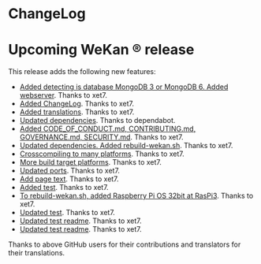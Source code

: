 # ChangeLog

# Upcoming WeKan ® release

This release adds the following new features:

- [Added detecting is database MongoDB 3 or MongoDB 6. Added webserver](https://github.com/wekan/wekango/commit/f61596deed1a89fc11fc2cd7b52c7e73977eba9e).
  Thanks to xet7.
- [Added ChangeLog](https://github.com/wekan/wekango/commit/29b6197844bbf93b7aa6fd7052f3057029e801e1).
  Thanks to xet7.
- [Added translations](https://github.com/wekan/wekango/commit/ccd1dfe81efeec24fed92f77555a054df5d42027).
  Thanks to xet7.
- [Updated dependencies](https://github.com/wekan/wekango/pull/1).
  Thanks to dependabot.
- [Added CODE_OF_CONDUCT.md, CONTRIBUTING.md, GOVERNANCE.md, SECURITY.md](https://github.com/wekan/wekango/commit/e1e5e9e99d42f9549c3ef6941162c561d0ae7242).
  Thanks to xet7.
- [Updated dependencies. Added rebuild-wekan.sh](https://github.com/wekan/wekango/commit/0075e4a4ca85d2ea15179e71de9d9fabdf657063).
  Thanks to xet7.
- [Crosscompiling to many platforms](https://github.com/wekan/wekango/commit/f81dd608f954c07ea8eb32714aa5f2e98b4feaf8).
  Thanks to xet7.
- [More build target platforms](https://github.com/wekan/wekango/commit/5201fdce629749632ed7337d03e1db59c6cd03a6).
  Thanks to xet7.
- [Updated ports](https://github.com/wekan/wekango/commit/b957e2dc3f43e95e0b22f28938f9a0cd0af67b34).
  Thanks to xet7.
- [Add page text](https://github.com/wekan/wekango/commit/9424167154bd558d2b6422e6193d361099416877).
  Thanks to xet7.
- [Added test](https://github.com/wekan/wekango/commit/5fc80d39f4f2666eafa0b1b045a2b1cee707a1e8).
  Thanks to xet7.
- [To rebuild-wekan.sh, added Raspberry Pi OS 32bit at RasPi3](https://github.com/wekan/wekango/commit/975169680151e721683482a5d2298487b4ff8148).
  Thanks to xet7.
- [Updated test](https://github.com/wekan/wekango/commit/a8337d7da5710594fe2b7749c9e1c6b564d1c641).
  Thanks to xet7.
- [Updated test readme](https://github.com/wekan/wekango/commit/3b679db7702514c3cb53f7ba45757763441d6feb).
  Thanks to xet7.
- [Updated test readme](https://github.com/wekan/wekango/commit/83c5d99a177b2cbfb2db341156f9b9cf8cc8d3df).
  Thanks to xet7.

Thanks to above GitHub users for their contributions and translators for their translations.
